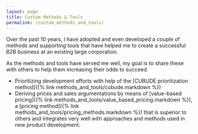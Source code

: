 ```yaml
---
layout: page
title: Custom Methods & Tools
permalink: /custom_methods_and_tools/
---
```


Over the past 10 years, I have adopted and even developed a couple of methods and supporting tools that have helped me to create a successful B2B business at an existing large corporation. 

As the methods and tools have served me well, my goal is to share these with others to help them increasing their odds to succeed. 

* Prioritizing development efforts with help of the [CUBUDE prioritization method]({% link methods_and_tools/cubude.markdown %})
* Deriving prices and sales argumentations by means of [value-based pricing]({% link methods_and_tools/value_based_pricing.markdown %}), a [pricing method]({% link methods_and_tools/pricing_methods.markdown %}) that is superior to others and integrates very well with approaches and methods used in new product development. 



